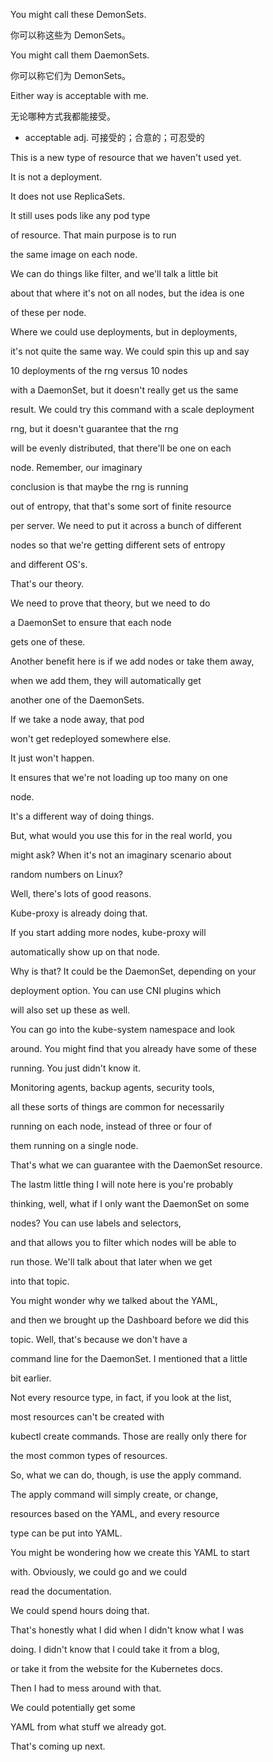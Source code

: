 You might call these DemonSets.

你可以称这些为 DemonSets。

You might call them DaemonSets.

你可以称它们为 DemonSets。

Either way is acceptable with me.

无论哪种方式我都能接受。
* acceptable adj. 可接受的；合意的；可忍受的

This is a new type of resource that we haven't used yet.

It is not a deployment.

It does not use ReplicaSets.

It still uses pods like any pod type

of resource. That main purpose is to run

the same image on each node.

We can do things like filter, and we'll talk a little bit

about that where it's not on all nodes, but the idea is one

of these per node.

Where we could use deployments, but in deployments,

it's not quite the same way. We could spin this up and say

10 deployments of the rng versus 10 nodes

with a DaemonSet, but it doesn't really get us the same

result. We could try this command with a scale deployment

rng, but it doesn't guarantee that the rng

will be evenly distributed, that there'll be one on each

node. Remember, our imaginary

conclusion is that maybe the rng is running

out of entropy, that that's some sort of finite resource

per server. We need to put it across a bunch of different

nodes so that we're getting different sets of entropy

and different OS's.

That's our theory.

We need to prove that theory, but we need to do

a DaemonSet to ensure that each node

gets one of these.

Another benefit here is if we add nodes or take them away,

when we add them, they will automatically get

another one of the DaemonSets.

If we take a node away, that pod

won't get redeployed somewhere else.

It just won't happen.

It ensures that we're not loading up too many on one

node.

It's a different way of doing things.

But, what would you use this for in the real world, you

might ask? When it's not an imaginary scenario about

random numbers on Linux?

Well, there's lots of good reasons.

Kube-proxy is already doing that.

If you start adding more nodes, kube-proxy will

automatically show up on that node.

Why is that? It could be the DaemonSet, depending on your

deployment option. You can use CNI plugins which

will also set up these as well.

You can go into the kube-system namespace and look

around. You might find that you already have some of these

running. You just didn't know it.

Monitoring agents, backup agents, security tools,

all these sorts of things are common for necessarily

running on each node, instead of three or four of

them running on a single node.

That's what we can guarantee with the DaemonSet resource.

The lastm little thing I will note here is you're probably

thinking, well, what if I only want the DaemonSet on some

nodes? You can use labels and selectors,

and that allows you to filter which nodes will be able to

run those. We'll talk about that later when we get

into that topic.

You might wonder why we talked about the YAML,

and then we brought up the Dashboard before we did this

topic. Well, that's because we don't have a

command line for the DaemonSet. I mentioned that a little

bit earlier.

Not every resource type, in fact, if you look at the list,

most resources can't be created with

kubectl create commands. Those are really only there for

the most common types of resources.

So, what we can do, though, is use the apply command.

The apply command will simply create, or change,

resources based on the YAML, and every resource

type can be put into YAML.

You might be wondering how we create this YAML to start

with. Obviously, we could go and we could

read the documentation.

We could spend hours doing that.

That's honestly what I did when I didn't know what I was

doing. I didn't know that I could take it from a blog,

or take it from the website for the Kubernetes docs.

Then I had to mess around with that.

We could potentially get some

YAML from what stuff we already got.

That's coming up next.

